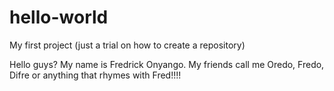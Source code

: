 # hello-world
My first project (just a trial on how to create a repository)

Hello guys? My name is Fredrick Onyango. My friends call me Oredo, Fredo, Difre or anything that rhymes with Fred!!!!
